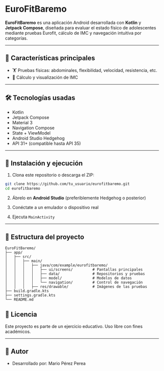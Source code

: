 
# EuroFitBaremo

**EuroFitBaremo** es una aplicación Android desarrollada con **Kotlin** y **Jetpack Compose**, diseñada para evaluar el estado físico de adolescentes mediante pruebas Eurofit, cálculo de IMC y navegación intuitiva por categorías.

---

## 📱 Características principales
- 🏋️ Pruebas físicas: abdominales, flexibilidad, velocidad, resistencia, etc.
- 📏 Cálculo y visualización de IMC

---

## 🛠️ Tecnologías usadas

- Kotlin
- Jetpack Compose
- Material 3
- Navigation Compose
- State + ViewModel
- Android Studio Hedgehog
- API 31+ (compatible hasta API 35)

---

## 🚀 Instalación y ejecución

1. Clona este repositorio o descarga el ZIP:

```bash
git clone https://github.com/tu_usuario/eurofitbaremo.git
cd eurofitbaremo
```

2. Ábrelo en **Android Studio** (preferiblemente Hedgehog o posterior)

3. Conéctate a un emulador o dispositivo real

4. Ejecuta `MainActivity`

---

## 📂 Estructura del proyecto

```
EuroFitBaremo/
├── app/
│   ├── src/
│   │   ├── main/
│   │   │   ├── java/com/example/eurofitbaremo/
│   │   │   │   ├── ui/screens/         # Pantallas principales
│   │   │   │   ├── data/               # Repositorios y pruebas
│   │   │   │   ├── model/              # Modelos de datos
│   │   │   │   └── navigation/         # Control de navegación
│   │   │   ├── res/drawable/           # Imágenes de las pruebas
├── build.gradle.kts
├── settings.gradle.kts
└── README.md
```

## 📄 Licencia

Este proyecto es parte de un ejercicio educativo. Uso libre con fines académicos.

---

## 👤 Autor

- Desarrollado por: Mario Pérez Perea
